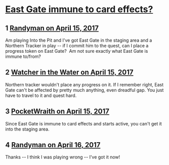 # [East Gate immune to card effects?](https://community.fantasyflightgames.com/topic/247274-east-gate-immune-to-card-effects/)

## 1 [Randyman on April 15, 2017](https://community.fantasyflightgames.com/topic/247274-east-gate-immune-to-card-effects/?do=findComment&comment=2734009)

Am playing Into the Pit and I've got East Gate in the staging area and a Northern Tracker in play -- if I commit him to the quest, can I place a progress token on East Gate?  Am not sure exactly what East Gate is immune to/from?

## 2 [Watcher in the Water on April 15, 2017](https://community.fantasyflightgames.com/topic/247274-east-gate-immune-to-card-effects/?do=findComment&comment=2734035)

Northern tracker wouldn't place any progress on it. If I remember right, East Gate can't be affected by pretty much anything, even dreadful gap. You just have to travel to it and quest hard.

## 3 [PocketWraith on April 15, 2017](https://community.fantasyflightgames.com/topic/247274-east-gate-immune-to-card-effects/?do=findComment&comment=2734370)

Since East Gate is immune to card effects and starts active, you can't get it into the staging area.

## 4 [Randyman on April 16, 2017](https://community.fantasyflightgames.com/topic/247274-east-gate-immune-to-card-effects/?do=findComment&comment=2735159)

Thanks -- I think I was playing wrong -- I've got it now!

